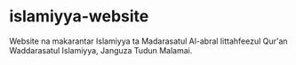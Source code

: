 # islamiyya-website
Website na makarantar Islamiyya ta Madarasatul Al-abral littahfeezul Qur'an Waddarasatul Islamiyya, Janguza Tudun Malamai.
